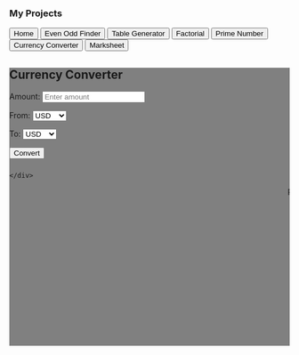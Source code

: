 <!DOCTYPE html>
<html>
<head>
  <title>Even Odd Finder</title>
   <!-- Bootstrap CSS -->
   <link href="https://cdn.jsdelivr.net/npm/bootstrap@5.0.2/dist/css/bootstrap.min.css" rel="stylesheet" integrity="sha384-EVSTQN3/azprG1Anm3QDgpJLIm9Nao0Yz1ztcQTwFspd3yD65VohhpuuCOmLASjC" crossorigin="anonymous">
   <style>
     .body{
      height: 500px;
      background-color: gray;
    }
</style>
  </head>
<body>
  <div class="container bg-primary">
    <div class="row">
        <div class="col-sm-2">
          <h3>My Projects</h3>
        </div>
        <div class="col-sm-10">
          <a href="/index.html"><button type="button" class="btn btn-info">Home</button></a>
          <a href="/EvenOdd.html"><button type="button" class="btn btn-warning">Even Odd Finder</button></a>
          <a href="/Tablegenerator.html"><button type="button" class="btn btn-secondary">Table Generator</button></a>
          <a href="/Factorial.html"><button type="button" class="btn btn-success">Factorial</button></a>
          <a href="/Primenumber.html"><button type="button" class="btn btn-danger">Prime Number</button></a>
          <a href="/currencyconverter.html"><button type="button" class="btn btn-info">Currency Converter</button></a>
          <a href="/Marksheet.html"><button type="button" class="btn btn-warning">Marksheet</button></a>
      </div>
    </div>
</div>
<div class="container body">
  <div class="row">
    <div class="col">
      <h2>Currency Converter</h2>

  <label>Amount:</label>
  <input type="number" id="amount" placeholder="Enter amount" />

  <label>From:</label>
  <select id="from">
    <option value="USD">USD</option>
    <option value="SAR">SAR</option>
    <option value="AED">AED</option>
    <option value="EURO">EURO</option>
    <option value="PKR">PKR</option>
  </select>

  <label>To:</label>
  <select id="to">
    <option value="USD">USD</option>
    <option value="SAR">SAR</option>
    <option value="AED">AED</option>
    <option value="EURO">EURO</option>
    <option value="PKR">PKR</option>
  </select>

  <button id="convert">Convert</button>

  <h3 id="result"></h3>

  <script>
    // Fixed exchange rates (example values, not real-time)
    const rates = {
      USD: { USD: 1, SAR: 3.75, AED: 3.67, EURO: 0.92, PKR: 278 },
      SAR: { USD: 0.27, SAR: 1, AED: 0.98, EURO: 0.25, PKR: 74 },
      AED: { USD: 0.27, SAR: 1.02, AED: 1, EURO: 0.25, PKR: 75 },
      EURO: { USD: 1.09, SAR: 4.10, AED: 4.05, EURO: 1, PKR: 302 },
      PKR: { USD: 0.0036, SAR: 0.013, AED: 0.013, EURO: 0.0033, PKR: 1 },
    };

    document.querySelector("#convert").addEventListener("click", () => {
      const amount = parseFloat(document.querySelector("#amount").value);
      const from = document.querySelector("#from").value;
      const to = document.querySelector("#to").value;
      const resultField = document.querySelector("#result");

      if (isNaN(amount) || amount <= 0) {
        resultField.textContent = "Please enter a valid amount.";
        return;
      }

      const rate = rates[from][to];
      const converted = amount * rate;

      resultField.textContent = `${amount} ${from} = ${converted.toFixed(2)} ${to}`;
    });
  </script>
    </div>
  </div>
</div>
<div class="container mtop bg-primary text-white">
  <div class="row">
      <div class="col">
          <marquee behavior="" direction="">Project By: Riaz Ahmed - Batch - 49 - UI Learning - Gulshan-e-Iqbal</marquee>
      </div>
  </div>
</div>
</body>
</html>
